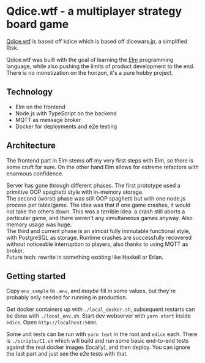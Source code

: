 # Qdice.wtf - a multiplayer strategy board game

[Qdice.wtf](https://qdice.wtf) is based off kdice which is based off dicewars.jp, a simplified Risk.

Qdice.wtf was built with the goal of learning the [Elm](http://elm-lang.org)
programming language, while also pushing the limits of product development to
the end. There is no monetization on the horizon, it's a pure hobby project.

## Technology

* Elm on the frontend
* Node.js with TypeScript on the backend
* MQTT as message broker
* Docker for deployments and e2e testing

## Architecture

The frontend part in Elm stems off my very first steps with Elm, so there is
some cruft for sure. On the other hand Elm allows for extreme refactors with
enormous confidence.

Server has gone through different phases. The first prototype used a primitive
OOP spaghetti style with in-memory storage.  
The second (worst) phase was still OOP spaghetti but with one node.js process
per table/game. The idea was that if one game crashes, it would not take the
others down. This was a terrible idea: a crash still aborts a particular game,
and there weren't any simultaneous games anyway. Also memory usage was huge.  
The third and current phase is an almost fully immutable functional style, with
PostgreSQL as storage. Runtime crashes are successfully recovered without
noticeable interruption to players, also thanks to using MQTT as broker.  
Future tech: rewrite in something exciting like Haskell or Erlan.

## Getting started

Copy `env_sample` to `.env`, and _maybe_ fill in some values, but they're
probably only needed for running in production.

Get docker containers up with `./local_docker.sh`, subsequent restarts can be
done with `./local_env.sh`. Start dev webserver with `yarn start` inside
`edice`. Open `http://localhost:5000`.

Some unit tests can be run with `yarn test` in the root and `edice` each.
There is `./scripts/CI.sh` which will build and run some basic end-to-end tests
against the real docker images (locally), and then deploy. You can ignore the
last part and just see the e2e tests with that.

